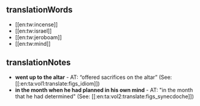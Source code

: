 ## translationWords

* [[en:tw:incense]]
* [[en:tw:israel]]
* [[en:tw:jeroboam]]
* [[en:tw:mind]]

## translationNotes

* **went up to the altar** - AT: “offered sacrifices on the altar” (See: [[:en:ta:vol1:translate:figs_idiom]])
* **in the month when he had planned in his own mind** - AT: "in the month that he had determined" (See: [[:en:ta:vol2:translate:figs_synecdoche]])
